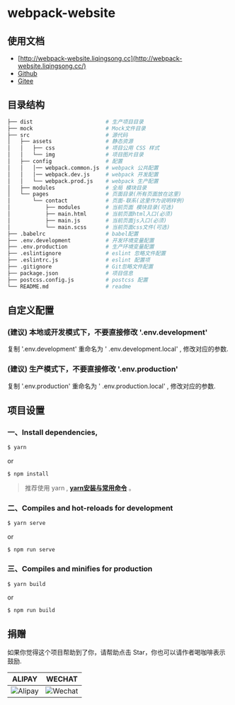 # webpack-website

## 使用文档

 - [http://webpack-website.liqingsong.cc](http://webpack-website.liqingsong.cc/)
 - [Github](https://github.com/lqsong/webpack-website) 
 - [Gitee](https://gitee.com/lqsong/webpack-website)


## 目录结构

```bash
├── dist                       # 生产项目目录
├── mock                       # Mock文件目录
├── src                        # 源代码
│   ├── assets                 # 静态资源
│   │   ├── css                # 项目公用 CSS 样式
│   │   └── img                # 项目图片目录
│   ├── config                 # 配置
│   │   │── webpack.common.js  # webpack 公共配置
│   │   │── webpack.dev.js     # webpack 开发配置
│   │   └── webpack.prod.js    # webpack 生产配置
│   ├── modules                # 全局 模块目录
│   └── pages                  # 页面目录(所有页面放在这里)
│       └── contact            # 页面-联系(这里作为说明样例)
│           ├── modules        # 当前页面 模块目录(可选)
│           ├── main.html      # 当前页面html入口(必须)
│           ├── main.js        # 当前页面js入口(必须)
│           └── main.scss      # 当前页面css文件(可选)
├── .babelrc                   # babel配置
├── .env.development           # 开发环境变量配置
├── .env.production            # 生产环境变量配置
├── .eslintignore              # eslint 忽略文件配置
├── .eslintrc.js               # eslint 配置项
├── .gitignore                 # Git忽略文件配置
├── package.json               # 项目信息
├── postcss.config.js          # postcss 配置
└── README.md                  # readme
```


## 自定义配置

### **(建议)** 本地或开发模式下，不要直接修改 '.env.development'
复制 '.env.development' 重命名为 ' .env.development.local' , 修改对应的参数.

### **(建议)** 生产模式下，不要直接修改 '.env.production'
复制 '.env.production' 重命名为 ' .env.production.local' , 修改对应的参数.


## 项目设置

### 一、Install dependencies,

```bash
$ yarn
```

or

```
$ npm install
```

> 推荐使用 yarn , **[yarn安装与常用命令](http://liqingsong.cc/article/detail/9)** 。

### 二、Compiles and hot-reloads for development

```bash
$ yarn serve
```

or

```
$ npm run serve
```


### 三、Compiles and minifies for production

```bash
$ yarn build
```
or

```
$ npm run build
```


## 捐赠

如果你觉得这个项目帮助到了你，请帮助点击 Star，你也可以请作者喝咖啡表示鼓励.

**ALIPAY**             |  **WECHAT**
:-------------------------:|:-------------------------:
![Alipay](https://gitee.com/lqsong/public/raw/master/common/Alipay.png)  |  ![Wechat](https://gitee.com/lqsong/public/raw/master/common/Wechat.png)

